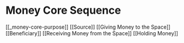 # Money Core Sequence
[[_money-core-purpose]]
[[Source]]
[[Giving Money to the Space]]
[[Beneficiary]]
[[Receiving Money from the Space]]
[[Holding Money]]



